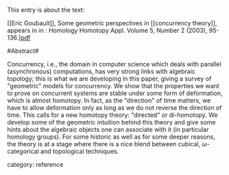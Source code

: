 This entry is about the text:

[[Eric Goubault]], Some geometric perspectives in [[concurrency theory]], appears in in : Homology Homotopy Appl. Volume 5, Number 2 (2003), 95-136.][pdf](http://projecteuclid.org/DPubS?service=UI&version=1.0&verb=Display&handle=euclid.hha/1088453323)

#Abstract#

Concurrency, i.e., the domain in computer science which deals with parallel (asynchronous) computations, has very strong links with algebraic topology; this is what we are developing in this paper, giving a survey of "geometric" models for concurrency. We show that the properties we want to prove on concurrent systems are stable under some form of deformation, which is almost homotopy. In fact, as the "direction" of time matters, we have to allow deformation only as long as we do not reverse the direction of time. This calls for a new homotopy theory: "directed" or di-homotopy. We develop some of the geometric intuition behind this theory and give some hints about the algebraic objects one can associate with it (in particular homology groups). For some historic as well as for some deeper reasons, the theory is at a stage where there is a nice blend between cubical, $\omega$-categorical and topological techniques.

category: reference